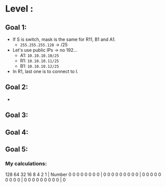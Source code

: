 # Level :

## Goal 1:
- If S is switch, mask is the same for R11, B1 and A1.
	- `255.255.255.128` -> /25
- Let's use public IPs -> no 192...
	- A1: `10.10.10.10/25`
	- R1: `10.10.10.11/25`
	- B1: `10.10.10.12/25`
- In R1, last one is to connect to I.

## Goal 2:
- 
## Goal 3:
## Goal 4:
## Goal 5:

### My calculations:


128    64    32    16    8    4    2    1    |  Number
  0     0     0     0    0    0    0    0    |    0
  0     0     0     0    0    0    0    0    |    0
  0     0     0     0    0    0    0    0    |    0
  0     0     0     0    0    0    0    0    |    0

